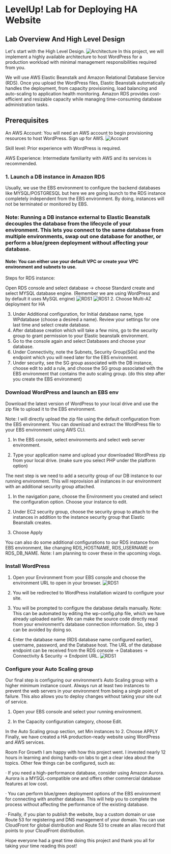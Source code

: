 # LevelUp! Lab for Deploying HA Website
## Lab Overview And High Level Design

Let's start with the High Level Design.
![Architecture](./images/architecture.jpg)
In this project, we will implement a highly available architecture to host WordPress for a production workload with minimal management responsibilities required from you.

We will use AWS Elastic Beanstalk and Amazon Relational Database Service (RDS). Once you upload the WordPress files, Elastic Beanstalk automatically handles the deployment, from capacity provisioning, load balancing and auto-scaling to application health monitoring. Amazon RDS provides cost-efficient and resizable capacity while managing time-consuming database administration tasks.
## Prerequisites

An AWS Account: You will need an AWS account to begin provisioning resources to host WordPress. Sign up for AWS.
![Account](./images/pic1.png)

Skill level: Prior experience with WordPress is required.

AWS Experience: Intermediate familiarity with AWS and its services is recommended.

### 1. Launch a DB instance in Amazon RDS

Usually, we use the EBS environment to configure the backend databases like MYSQL/POSTGRESQL but here we are going launch to the RDS instance completely independent from the EBS environment. By doing, instances will not be terminated or monitored by EBS.

### Note: Running a DB instance external to Elastic Beanstalk decouples the database from the lifecycle of your environment. This lets you connect to the same database from multiple environments, swap out one database for another, or perform a blue/green deployment without affecting your database.

#### Note: You can either use your default VPC or create your VPC environment and subnets to use.
Steps for RDS instance:

Open RDS console and select database -> choose Standard create and select MYSQL database engine. (Remember we are using WordPress and by default it uses MySQL engine)
![RDS1](./images/pic2.png)
![RDS1](./images/pic3.png)
2. Choose Multi-AZ deployment for HA

3. Under Additional configuration, for Initial database name, type WPdatabase (choose a desired a name). Review your settings for one last time and select create database.
4. After database creation which will take a few mins, go to the security group to grant permission to your Elastic beanstalk environment.
5. Go to the console again and select Databases and choose your database.
6. Under Connectivity, note the Subnets, Security Group(SGs) and the endpoint which you will need later for the EBS environment.
7. Under security, see the SG group associated with the DB instance, choose edit to add a rule, and choose the SG group associated with the EBS environment that contains the auto scaling group. (do this step after you create the EBS environment)

### Download WordPress and launch an EBS env
Download the latest version of WordPress to your local drive and use the zip file to upload it to the EBS environment.

Note: I will directly upload the zip file using the default configuration from the EBS environment. You can download and extract the WordPress file to your EBS environment using AWS CLI.

1. In the EBS console, select environments and select web server environment.

2. Type your application name and upload your downloaded WordPress zip from your local drive. (make sure you select PHP under the platform option)

The next step is we need to add a security group of our DB instance to our running environment. This will reprovision all instances in our environment with an additional security group attached.

1. In the navigation pane, choose the Environment you created and select the configuration option. Choose your instance to edit.

2. Under EC2 security group, choose the security group to attach to the instances in addition to the instance security group that Elastic Beanstalk creates.

3. Choose Apply

You can also do some additional configurations to our RDS instance from EBS environment, like changing RDS_HOSTNAME, RDS_USERNAME or RDS_DB_NAME. Note: I am planning to cover these in the upcoming vlogs.

### Install WordPress
1. Open your Environment from your EBS console and choose the environment URL to open in your browser.
![RDS1](./images/pic4.png)
2. You will be redirected to WordPress installation wizard to configure your site.

3. You will be prompted to configure the database details manually.
Note: This can be automated by editing the wp-config.php file, which we have already uploaded earlier. We can make the source code directly read from your environment’s database connection information. So, step 3 can be avoided by doing so.
4. Enter the database name (RDS database name configured earlier), username, password, and the Database host. The URL of the database endpoint can be received from the RDS console -> Databases -> Connectivity & Security -> Endpoint URL.
![RDS1](./images/pic5.png)


### Configure your Auto Scaling group

Our final step is configuring our environment’s Auto Scaling group with a higher minimum instance count. Always run at least two instances to prevent the web servers in your environment from being a single point of failure. This also allows you to deploy changes without taking your site out of service.

1. Open your EBS console and select your running environment.

2. In the Capacity configuration category, choose Edit.

In the Auto Scaling group section, set Min instances to 2.
Choose APPLY
Finally, we have created a HA production-ready website using WordPress and AWS services.

Room For Growth
I am happy with how this project went. I invested nearly 12 hours in learning and doing hands-on labs to get a clear idea about the topics. Other few things can be configured, such as:

· If you need a high-performance database, consider using Amazon Aurora. Aurora is a MYSQL-compatible one and offers other commercial database features at low cost.

· You can perform blue/green deployment options of the EBS environment for connecting with another database. This will help you to complete the process without affecting the performance of the existing database.

· Finally, if you plan to publish the website, buy a custom domain or use Route 53 for registering and DNS management of your domain. You can use CloudFront for global distribution and Route 53 to create an alias record that points to your CloudFront distribution.

Hope everyone had a great time doing this project and thank you all for taking your time reading this post!








